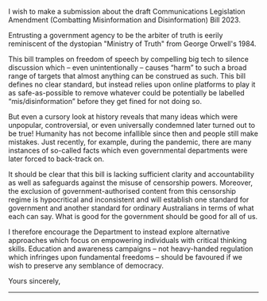 I wish to make a submission about the draft Communications Legislation Amendment (Combatting Misinformation and
Disinformation) Bill 2023.

Entrusting a government agency to be the arbiter of truth is eerily reminiscent of the dystopian "Ministry of Truth" from George
Orwell's 1984.

This bill tramples on freedom of speech by compelling big tech to silence discussion which – even unintentionally – causes “harm”
to such a broad range of targets that almost anything can be construed as such. This bill defines no clear standard, but instead
relies upon online platforms to play it as safe-as-possible to remove whatever could be potentially be labelled
“mis/disinformation” before they get fined for not doing so.

But even a cursory look at history reveals that many ideas which were unpopular, controversial, or even universally condemned
later turned out to be true! Humanity has not become infallible since then and people still make mistakes. Just recently, for
example, during the pandemic, there are many instances of so-called facts which even governmental departments were later
forced to back-track on.

It should be clear that this bill is lacking sufficient clarity and accountability as well as safeguards against the misuse of censorship
powers. Moreover, the exclusion of government-authorised content from this censorship regime is hypocritical and inconsistent
and will establish one standard for government and another standard for ordinary Australians in terms of what each can say.
What is good for the government should be good for all of us.

I therefore encourage the Department to instead explore alternative approaches which focus on empowering individuals with
critical thinking skills. Education and awareness campaigns – not heavy-handed regulation which infringes upon fundamental
freedoms – should be favoured if we wish to preserve any semblance of democracy.

Yours sincerely,


-----

